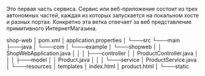 Это первая часть сервиса. Сервис или веб-приложение состоит из трех автономных частей, каждая из которых запускается на локальном хосте и разных портах.
Конкретно эта ветка отвечает за веб представление примитивного ИнтернетМагазина.



shop-web
│   pom.xml
│   application.properties
│
└───src
    └───main
        ├───java
        │   └───com
        │       └───example
        │           └───shopweb
        │               │   ShopWebApplication.java
        │               │
        │               ├───controller
        │               │       ProductController.java
        │               │
        │               ├───model
        │               │       Product.java
        │               │
        │               └───service
        │                       ProductService.java
        │
        └───resources
            │   templates
            │       index.html
            │       product.html
            │
            └───static

